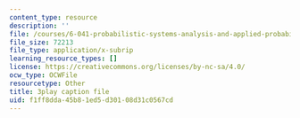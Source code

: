 ```yaml
---
content_type: resource
description: ''
file: /courses/6-041-probabilistic-systems-analysis-and-applied-probability-fall-2010/f1ff8dda45b81ed5d30108d31c0567cd_rYefUsYuEp0.srt
file_size: 72213
file_type: application/x-subrip
learning_resource_types: []
license: https://creativecommons.org/licenses/by-nc-sa/4.0/
ocw_type: OCWFile
resourcetype: Other
title: 3play caption file
uid: f1ff8dda-45b8-1ed5-d301-08d31c0567cd
---
```

